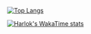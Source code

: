 
[![Top Langs](https://github-readme-stats.vercel.app/api/top-langs/?username=ahmadhidayat22&layout=compact&theme=tokyonight)](https://github.com/ahmadhidayat22)

[![Harlok's WakaTime stats](https://github-readme-stats.vercel.app/api/wakatime?username=ahmadhidayat22)](https://github.com/anuraghazra/github-readme-stats)


